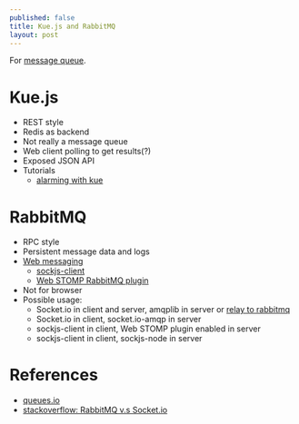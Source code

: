 ```yaml
---
published: false
title: Kue.js and RabbitMQ
layout: post
---
```

For [message queue](https://en.wikipedia.org/wiki/Message_queue).

# Kue.js
- REST style
- Redis as backend
- Not really a message queue
- Web client polling to get results(?)
- Exposed JSON API
- Tutorials
  - [alarming with kue](http://www.grepstar.org/recipe-3-alarming-with-kue/)

# RabbitMQ
- RPC style
- Persistent message data and logs
- [Web messaging](https://www.rabbitmq.com/devtools.html#web-messaging)
  - [sockjs-client](https://github.com/sockjs/sockjs-client)
  - [Web STOMP RabbitMQ plugin](https://www.rabbitmq.com/web-stomp.html)
- Not for browser
- Possible usage:
  - Socket.io in client and server, amqplib in server or [relay to rabbitmq](https://gist.github.com/adunkman/1611789)
  - Socket.io in client, socket.io-amqp in server
  - sockjs-client in client, Web STOMP plugin enabled in server
  - sockjs-client in client, sockjs-node in server

# References
- [queues.io](http://queues.io/)
- [stackoverflow: RabbitMQ v.s Socket.io](http://stackoverflow.com/questions/6636213/rabbitmq-vs-socket-io)